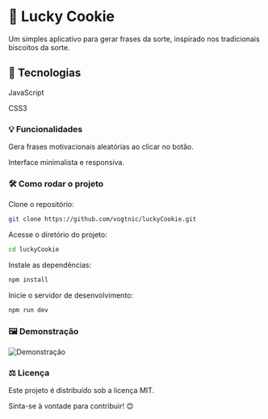 # 🍪 Lucky Cookie

Um simples aplicativo para gerar frases da sorte, inspirado nos tradicionais biscoitos da sorte.

## 🚀 Tecnologias

JavaScript

CSS3

### 💡 Funcionalidades

Gera frases motivacionais aleatórias ao clicar no botão.

Interface minimalista e responsiva.

### 🛠️ Como rodar o projeto

Clone o repositório:
```bash
git clone https://github.com/vogtnic/luckyCookie.git
```
Acesse o diretório do projeto:
```bash
cd luckyCookie
```
Instale as dependências:
```bash
npm install
```
Inicie o servidor de desenvolvimento:
```bash
npm run dev
```
### 🖼️ Demonstração

![Demonstração](./images/LuckyCookie.gif)

### ⚖️ Licença

Este projeto é distribuído sob a licença MIT.

Sinta-se à vontade para contribuir! 😊
